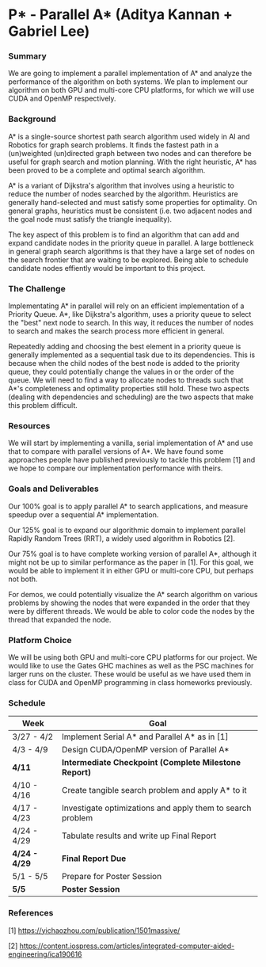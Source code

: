 # P* - Parallel A* (Aditya Kannan + Gabriel Lee)

### Summary
We are going to implement a parallel implementation of A* and analyze the performance of the algorithm on both systems. We plan to implement our algorithm on both GPU and multi-core CPU platforms, for which we will use CUDA and OpenMP respectively.

### Background
A* is a single-source shortest path search algorithm used widely in AI and Robotics for graph search problems. It finds the fastest path in a (un)weighted (un)directed graph between two nodes and can therefore be useful for graph search and motion planning. With the right heuristic, A* has been proved to be a complete and optimal search algorithm.

A* is a variant of Dijkstra's algorithm that involves using a heuristic to reduce the number of nodes searched by the algorithm. Heuristics are generally hand-selected and must satisfy some properties for optimality. On general graphs, heuristics must be consistent (i.e. two adjacent nodes and the goal node must satisfy the triangle inequality).

The key aspect of this problem is to find an algorithm that can add and expand candidate nodes in the priority queue in parallel. A large bottleneck in general graph search algorithms is that they have a large set of nodes on the search frontier that are waiting to be explored. Being able to schedule candidate nodes effiently would be important to this project.

### The Challenge
Implementating A* in parallel will rely on an efficient implementation of a Priority Queue. A*, like Dijkstra's algorithm, uses a priority queue to select the "best" next node to search. In this way, it reduces the number of nodes to search and makes the search process more efficient in general. 

Repeatedly adding and choosing the best element in a priority queue is generally implemented as a sequential task due to its dependencies. This is because when the child nodes of the best node is added to the priority queue, they could potentially change the values in or the order of the queue. We will need to find a way to allocate nodes to threads such that A*'s completeness and optimality properties still hold. These two aspects (dealing with dependencies and scheduling) are the two aspects that make this problem difficult.

### Resources
We will start by implementing a vanilla, serial implementation of A* and use that to compare with parallel versions of A*. We have found some approaches people have published previously to tackle this problem [1] and we hope to compare our implementation performance with theirs.

### Goals and Deliverables
Our 100% goal is to apply parallel A* to search applications, and measure speedup over a sequential A* implementation.

Our 125% goal is to expand our algorithmic domain to implement parallel Rapidly Random Trees (RRT), a widely used algorithm in Robotics [2].

Our 75% goal is to have complete working version of parallel A*, although it might not be up to similar performance as the paper in [1]. For this goal, we would be able to implement it in either GPU or multi-core CPU, but perhaps not both.

For demos, we could potentially visualize the A* search algorithm on various problems by showing the nodes that were expanded in the order that they were by different threads. We would be able to color code the nodes by the thread that expanded the node.

### Platform Choice
We will be using both GPU and multi-core CPU platforms for our project. We would like to use the Gates GHC machines as well as the PSC machines for larger runs on the cluster. These would be useful as we have used them in class for CUDA and OpenMP programming in class homeworks previously.

### Schedule

**Week** | **Goal**
--- | --- |
3/27 - 4/2 | Implement Serial A* and Parallel A* as in [1]
4/3 - 4/9 | Design CUDA/OpenMP version of Parallel A*
**4/11** | **Intermediate Checkpoint (Complete Milestone Report)**
4/10 - 4/16 | Create tangible search problem and apply A* to it
4/17 - 4/23 | Investigate optimizations and apply them to search problem
4/24 - 4/29 | Tabulate results and write up Final Report
**4/24 - 4/29** | **Final Report Due**
5/1 - 5/5 | Prepare for Poster Session
**5/5** | **Poster Session**

### References

[1] https://yichaozhou.com/publication/1501massive/

[2] https://content.iospress.com/articles/integrated-computer-aided-engineering/ica190616
